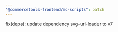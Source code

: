 ```yaml
---
"@commercetools-frontend/mc-scripts": patch
---
```


fix(deps): update dependency svg-url-loader to v7
